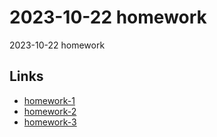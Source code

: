 # 2023-10-22 homework

2023-10-22 homework

## Links

- [homework-1](homework1/explanation.md)
- [homework-2](homework2/explanation.md)
- [homework-3](homework3/explanation.md)